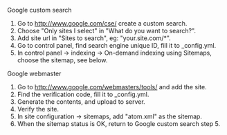 Google custom search

1. Go to http://www.google.com/cse/ create a custom search.
2. Choose "Only sites I select" in "What do you want to search?".
3. Add site url in "Sites to search", eg: "your.site.com/*".
4. Go to control panel, find search engine unique ID, fill it to _config.yml.
5. In control panel -> indexing -> On-demand indexing using Sitemaps, choose the sitemap, see below.

Google webmaster
1. Go to http://www.google.com/webmasters/tools/ and add the site.
2. Find the verification code, fill it to _config.yml.
3. Generate the contents, and upload to server.
4. Verify the site.
5. In site configuration -> sitemaps, add "atom.xml" as the sitemap.
6. When the sitemap status is OK, return to Google custom search step 5.
